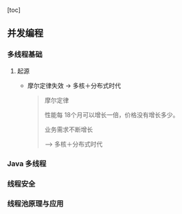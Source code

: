[toc]

## 并发编程

### 多线程基础

1. 起源

	- 摩尔定律失效 -> 多核＋分布式时代

		> 摩尔定律
		>
		> 性能每 18个月可以增长一倍，价格没有增长多少。
		>
		> 
		>
		> 业务需求不断增长
		>
		> 
		>
		> --> 多核＋分布式时代
### Java 多线程


### 线程安全


### 线程池原理与应用

